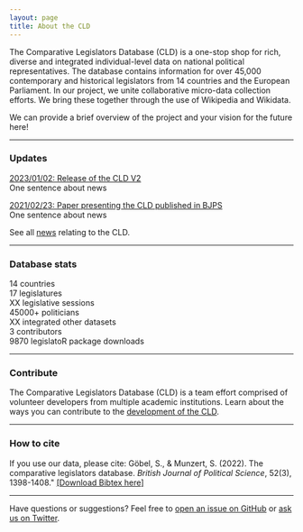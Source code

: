 ```yaml
---
layout: page
title: About the CLD
---
```


<p class="message">
The Comparative Legislators Database (CLD) is a one-stop shop for rich, diverse and integrated individual-level data on national political representatives. The database contains information for over 45,000 contemporary and historical legislators from 14 countries and the European Parliament. In our project, we unite collaborative micro-data collection efforts. We bring these together through the use of Wikipedia and Wikidata.

We can provide a brief overview of the project and your vision for the future here!
</p>

---

<h3 class="legislator-blue">Updates</h3>

<a class="updates" href="{{ site.baseurl }}/blog/2023/01/02/version-release">2023/01/02: Release of the CLD V2</a><br>One sentence about news


<a class="updates" href="{{ site.baseurl }}/blog/2021/02/23/cld-bjps">2021/02/23: Paper presenting the CLD published in BJPS</a><br>One sentence about news

See all <a href="{{ site.baseurl }}/blog/">news</a> relating to the CLD.

---

<h3 class="legislator-blue">Database stats</h3>

<div class="row">
<div class="col-md-4">
<span class="database-stats">14</span> countries<br>
<span class="database-stats">17</span> legislatures<br>
<span class="database-stats">XX</span> legislative sessions<br>
</div>
<div class="col-md-4">
<span class="database-stats">45000+</span> politicians<br>
<span class="database-stats">XX</span> integrated other datasets<br>
</div>
<div class="col-md-4">
<span class="database-stats">3</span> contributors<br>
<span class="database-stats">9870</span> legislatoR package downloads<br>
</div>
</div>

---

<h3 class="legislator-blue">Contribute</h3>

The Comparative Legislators Database (CLD) is a team effort comprised of volunteer developers from multiple academic institutions. Learn about the ways you can contribute to the <a class="updates" href="{{ site.baseurl }}/contribute/">development of the CLD</a>.

---

<h3 class="legislator-blue">How to cite</h3>

If you use our data, please cite: Göbel, S., & Munzert, S. (2022). The comparative legislators database. *British Journal of Political Science*, 52(3), 1398-1408." <a class="updates" href="#" download="#">[Download Bibtex here]</a>

---

Have questions or suggestions? Feel free to [open an issue on GitHub](https://github.com/saschagobel/legislatoR/issues/new) or [ask us on Twitter](https://twitter.com/complegdatabase).
